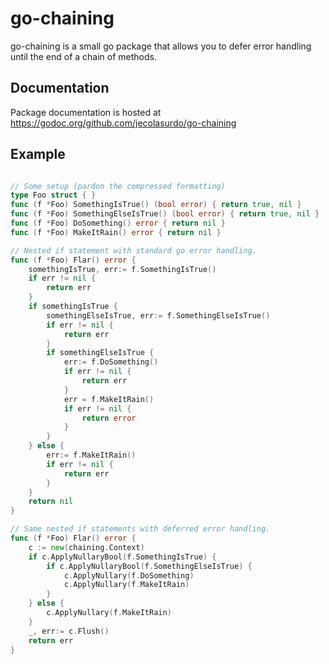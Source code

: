 # go-chaining
go-chaining is a small go package that allows you to defer error handling until the end of a chain of methods.

## Documentation

Package documentation is hosted at https://godoc.org/github.com/jecolasurdo/go-chaining

## Example

```go

// Some setup (pardon the compressed formatting)
type Foo struct { }
func (f *Foo) SomethingIsTrue() (bool error) { return true, nil }
func (f *Foo) SomethingElseIsTrue() (bool error) { return true, nil }
func (f *Foo) DoSomething() error { return nil }
func (f *Foo) MakeItRain() error { return nil }

// Nested if statement with standard go error handling.
func (f *Foo) Flar() error {
    somethingIsTrue, err:= f.SomethingIsTrue()
    if err != nil {
        return err
    }
    if somethingIsTrue {
        somethingElseIsTrue, err:= f.SomethingElseIsTrue()
        if err != nil {
            return err
        }
        if somethingElseIsTrue {
            err:= f.DoSomething()
            if err != nil {
                return err
            }
            err = f.MakeItRain()
            if err != nil {
                return error
            }
        }
    } else {
        err:= f.MakeItRain()
        if err != nil {
            return err
        }
    }
    return nil
}

// Same nested if statements with deferred error handling.
func (f *Foo) Flar() error {
	c := new(chaining.Context)
	if c.ApplyNullaryBool(f.SomethingIsTrue) {
		if c.ApplyNullaryBool(f.SomethingElseIsTrue) {
			c.ApplyNullary(f.DoSomething)
			c.ApplyNullary(f.MakeItRain)
		}
	} else {
		c.ApplyNullary(f.MakeItRain)
	}
    _, err:= c.Flush()
	return err
}

```
